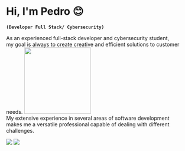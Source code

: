 # Hi, I'm Pedro 😊

**`(Developer Full Stack/ Cybersecurity)`**

As an experienced full-stack developer and cybersecurity student,<br/>
my goal is always to create creative and efficient solutions to customer needs.
                                                                    <img aligh="right" height="180em" src="https://media3.giphy.com/media/iJsjsm6dhNPiQBvztq/giphy.gif?cid=ecf05e47n1momrvnvwruweqff79l5m83y5d7wucs6pqwj9in&rid=giphy.gif&ct=s"><br/>
My extensive experience in several areas of software development <br/>
makes me a versatile professional capable of dealing with different challenges.<br/>

<p align="left">
    <a href="https://t.me/boloto1979"><img src="https://img.shields.io/badge/Telegram-2CA5E0?style=for-the-badge&logo=telegram&logoColor=white"></a>
    <a href="https://criarmeulink.com.br/u/1675193138"><img src="https://img.shields.io/badge/Gmail-D14836?style=for-the-badge&logo=gmail&logoColor=white"></a>
</p>
